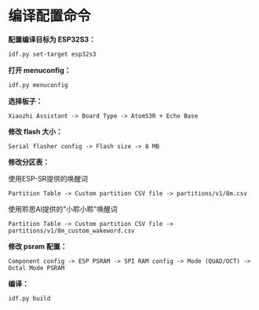 # 编译配置命令

**配置编译目标为 ESP32S3：**

```bash
idf.py set-target esp32s3
```

**打开 menuconfig：**

```bash
idf.py menuconfig
```

**选择板子：**

```
Xiaozhi Assistant -> Board Type -> AtomS3R + Echo Base
```

**修改 flash 大小：**

```
Serial flasher config -> Flash size -> 8 MB
```

**修改分区表：**

使用ESP-SR提供的唤醒词

```
Partition Table -> Custom partition CSV file -> partitions/v1/8m.csv
```

使用聆思AI提供的"小聆小聆"唤醒词

```
Partition Table -> Custom partition CSV file -> partitions/v1/8m_custom_wakeword.csv
```

**修改 psram 配置：**

```
Component config -> ESP PSRAM -> SPI RAM config -> Mode (QUAD/OCT) -> Octal Mode PSRAM
```

**编译：**

```bash
idf.py build
```